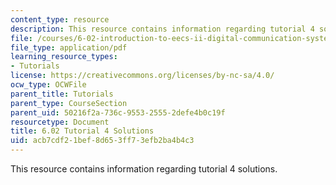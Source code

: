 ```yaml
---
content_type: resource
description: This resource contains information regarding tutorial 4 solutions.
file: /courses/6-02-introduction-to-eecs-ii-digital-communication-systems-fall-2012/acb7cdf21bef8d653ff73efb2ba4b4c3_MIT6_02F12_tutor04_sol.pdf
file_type: application/pdf
learning_resource_types:
- Tutorials
license: https://creativecommons.org/licenses/by-nc-sa/4.0/
ocw_type: OCWFile
parent_title: Tutorials
parent_type: CourseSection
parent_uid: 50216f2a-736c-9553-2555-2defe4b0c19f
resourcetype: Document
title: 6.02 Tutorial 4 Solutions
uid: acb7cdf2-1bef-8d65-3ff7-3efb2ba4b4c3
---
```

This resource contains information regarding tutorial 4 solutions.